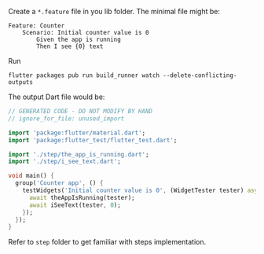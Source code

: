 Create a `*.feature` file in you lib folder. The minimal file might be:
```
Feature: Counter
    Scenario: Initial counter value is 0
        Given the app is running
        Then I see {0} text
```

Run
```
flutter packages pub run build_runner watch --delete-conflicting-outputs
```

The output Dart file would be:

```dart
// GENERATED CODE - DO NOT MODIFY BY HAND
// ignore_for_file: unused_import

import 'package:flutter/material.dart';
import 'package:flutter_test/flutter_test.dart';

import './step/the_app_is_running.dart';
import './step/i_see_text.dart';

void main() {
  group('Counter app', () {
    testWidgets('Initial counter value is 0', (WidgetTester tester) async {
      await theAppIsRunning(tester);
      await iSeeText(tester, 0);
    });
  });
}
```

Refer to `step` folder to get familiar with steps implementation.
